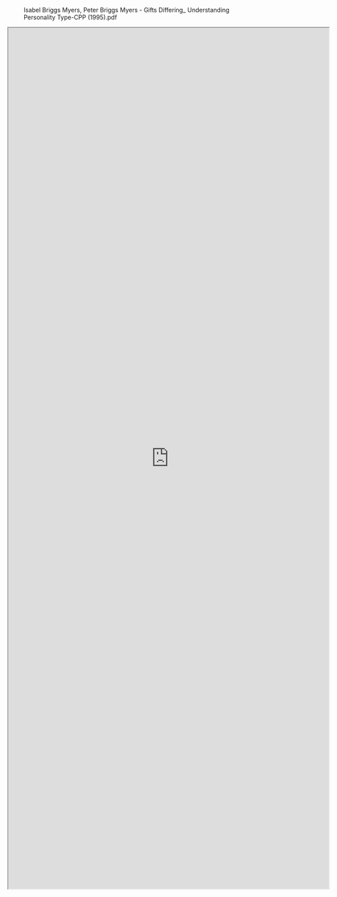 
Isabel Briggs Myers, Peter Briggs Myers - Gifts Differing_ Understanding Personality Type-CPP (1995).pdf
<iframe src="https://mupdf.com/wasm/demo/view.html?file=https://bafybeib6zkgivumqm24u3uu7f65uiy6p3eh72oeyget5wk5vcfkpurrl3u.ipfs.nftstorage.link" style="height:50vh;width:148%;margin-left:-4vw" />

